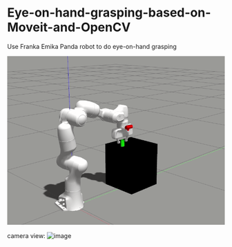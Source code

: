# Eye-on-hand-grasping-based-on-Moveit-and-OpenCV
Use Franka Emika Panda robot to do eye-on-hand grasping

![image](https://github.com/wangtiehao2010/Eye-on-hand-grasping-based-on-Moveit-and-OpenCV/blob/master/gif/gazebo_demo.gif)

camera view:
![image](https://github.com/wangtiehao2010/Eye-on-hand-grasping-based-on-Moveit-and-OpenCV/blob/master/gif/rqt_image_view_demo.gif)
